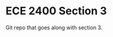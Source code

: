
ECE 2400 Section 3
==========================================================================

Git repo that goes along with section 3.

